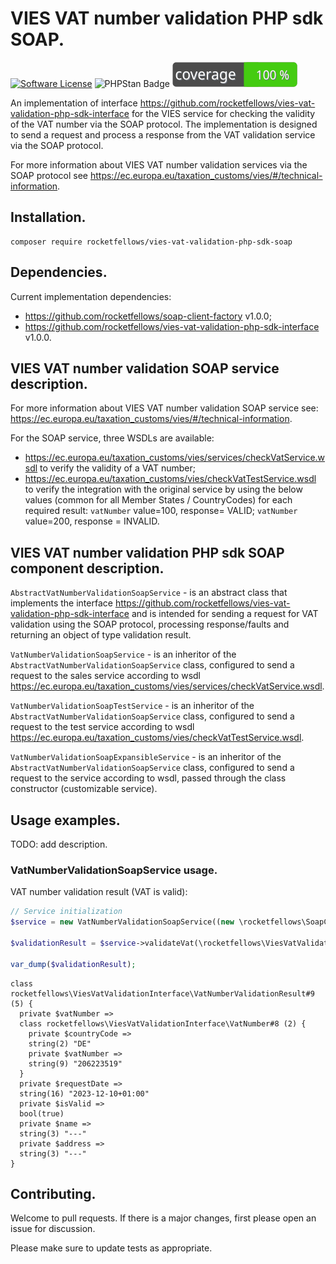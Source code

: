 # VIES VAT number validation PHP sdk SOAP.

[![Software License](https://img.shields.io/badge/license-MIT-brightgreen.svg?style=flat-square)](LICENSE)
![PHPStan Badge](https://img.shields.io/badge/PHPStan-level%205-brightgreen.svg?style=flat)
![Code Coverage Badge](./badge.svg)

An implementation of interface https://github.com/rocketfellows/vies-vat-validation-php-sdk-interface for the VIES service for checking the validity of the VAT number via the SOAP protocol.
The implementation is designed to send a request and process a response from the VAT validation service via the SOAP protocol.

For more information about VIES VAT number validation services via the SOAP protocol see https://ec.europa.eu/taxation_customs/vies/#/technical-information.

## Installation.

```shell
composer require rocketfellows/vies-vat-validation-php-sdk-soap
```

## Dependencies.

Current implementation dependencies:
- https://github.com/rocketfellows/soap-client-factory v1.0.0;
- https://github.com/rocketfellows/vies-vat-validation-php-sdk-interface v1.0.0.

## VIES VAT number validation SOAP service description.

For more information about VIES VAT number validation SOAP service see: https://ec.europa.eu/taxation_customs/vies/#/technical-information.

For the SOAP service, three WSDLs are available:
- https://ec.europa.eu/taxation_customs/vies/services/checkVatService.wsdl to verify the validity of a VAT number;
- https://ec.europa.eu/taxation_customs/vies/checkVatTestService.wsdl to verify the integration with the original service by using the below values (common for all Member States / CountryCodes) for each required result: `vatNumber` value=100, response= VALID;
  `vatNumber` value=200, response = INVALID.

## VIES VAT number validation PHP sdk SOAP component description.

`AbstractVatNumberValidationSoapService` - is an abstract class that implements the interface https://github.com/rocketfellows/vies-vat-validation-php-sdk-interface and is intended for sending a request for VAT validation using the SOAP protocol, processing response/faults and returning an object of type validation result.

`VatNumberValidationSoapService` - is an inheritor of the `AbstractVatNumberValidationSoapService` class, configured to send a request to the sales service according to wsdl https://ec.europa.eu/taxation_customs/vies/services/checkVatService.wsdl.

`VatNumberValidationSoapTestService` - is an inheritor of the `AbstractVatNumberValidationSoapService` class, configured to send a request to the test service according to wsdl https://ec.europa.eu/taxation_customs/vies/checkVatTestService.wsdl.

`VatNumberValidationSoapExpansibleService` - is an inheritor of the `AbstractVatNumberValidationSoapService` class, configured to send a request to the service according to wsdl, passed through the class constructor (customizable service).

## Usage examples.

TODO: add description.

### VatNumberValidationSoapService usage.

VAT number validation result (VAT is valid):

```php
// Service initialization
$service = new VatNumberValidationSoapService((new \rocketfellows\SoapClientFactory\SoapClientFactory()));

$validationResult = $service->validateVat(\rocketfellows\ViesVatValidationInterface\VatNumber::create('DE', '206223519'));

var_dump($validationResult);
```
```shell
class rocketfellows\ViesVatValidationInterface\VatNumberValidationResult#9 (5) {
  private $vatNumber =>
  class rocketfellows\ViesVatValidationInterface\VatNumber#8 (2) {
    private $countryCode =>
    string(2) "DE"
    private $vatNumber =>
    string(9) "206223519"
  }
  private $requestDate =>
  string(16) "2023-12-10+01:00"
  private $isValid =>
  bool(true)
  private $name =>
  string(3) "---"
  private $address =>
  string(3) "---"
}
```

## Contributing.

Welcome to pull requests. If there is a major changes, first please open an issue for discussion.

Please make sure to update tests as appropriate.
